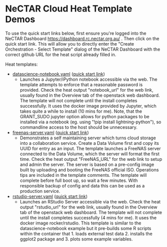 # NeCTAR Cloud Heat Template Demos

To use the quick start links below, first ensure you're logged into the NeCTAR Dashboard
https://dashboard.rc.nectar.org.au/ 
. Then click on the quick start link.  This will allow you to directly enter the "Create Orchestration - Select Template" dialog of the NeCTAR Dashboard with the correct github URL for the heat script already filled in.

Heat templates:
* [datascience-notebook.yaml](datascience-notebook.yaml) ([quick start link](https://dashboard.rc.nectar.org.au/project/stacks/select_template?template_source=url&template_url=https%3A%2F%2Fraw.githubusercontent.com%2Flylewinton%2FNeCTAR_demos%2Fmaster%2Fheat_demos%2Fdatascience-notebook.yaml))
  * Launches a Jupyter/iPython notebook accessible via the web.  The template attempts to enforce that a reasonable password is provided.  Check the heat output "notebook_url" for the web link, usually found in the Overview tab of the openstack web dashboard.  The template will not complete until the install completes successfully.  It uses the docker image provided by Jupyter, which takes quite a while to install (10 mins for me).  Note, that the GRANT_SUDO jupyter option allows for python packages to be installed via a notebook (eg. using "!pip install lightning-python"), so commandline access to the host should be unnecessary.
* [freenas-server.yaml](freenas-server.yaml) ([quick start link](https://dashboard.rc.nectar.org.au/project/stacks/select_template?template_source=url&template_url=https%3A%2F%2Fraw.githubusercontent.com%2Flylewinton%2FNeCTAR_demos%2Fmaster%2Fheat_demos%2Ffreenas-server.yaml))
  * Demonstrates a self maintaining server which turns cloud storage into a collaboration service.  Create a Data Volume first and copy its UUID for entry as an input.  The template launches a FreeNAS server connected to the Data Volume, which the server will format the first time.  Check the heat output "FreeNAS_URL" for the web link to setup and admin the server.  The server is based on a pre-config image built by uploading and booting the FreeNAS official ISO.  Operations tips are included in the template comments.  The template will complete before full boot up, so wait a few minutes.  With responsible backup of config and data this can be used as a production service.
* [rstudio-server.yaml](rstudio-server.yaml) ([quick start link](https://dashboard.rc.nectar.org.au/project/stacks/select_template?template_source=url&template_url=https%3A%2F%2Fraw.githubusercontent.com%2Flylewinton%2FNeCTAR_demos%2Fmaster%2Fheat_demos%2Frstudio-server.yaml))
  * Launches an RStudio Server accessible via the web.  Check the heat output "rstudio_url" for the web link, usually found in the Overview tab of the openstack web dashboard.  The template will not complete until the install completes successfully (4 mins for me).  It uses the docker image rocker/rstudio.  This template is similar to the datascience-notebook example but it pre-builds some R scripts within the container that 1. loads external test data 2. installs the ggplot2 package and 3. plots some example variables.
